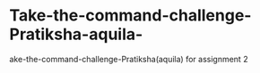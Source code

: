 # Take-the-command-challenge-Pratiksha-aquila-
ake-the-command-challenge-Pratiksha(aquila) for assignment 2
